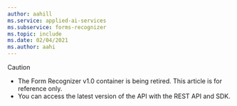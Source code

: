```yaml
---
author: aahill
ms.service: applied-ai-services
ms.subservice: forms-recognizer
ms.topic: include
ms.date: 02/04/2021
ms.author: aahi
---
```


> [!CAUTION]
> * The Form Recognizer v1.0 container is being retired. This article is for reference only. 
> * You can access the latest version of the API with the REST API and SDK.